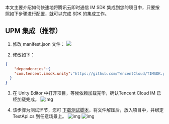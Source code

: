 本文主要介绍如何快速地将腾讯云即时通信 IM SDK 集成到您的项目中，只要按照如下步骤进行配置，就可以完成 SDK 的集成工作。

## UPM 集成（推荐）
1. 修改 manifest.json 文件：
![](https://qcloudimg.tencent-cloud.cn/raw/88597bf131303e1b444baa33c641924e.png)

2. 修改如下：
```json
{
    "dependencies":{
    "com.tencent.imsdk.unity":"https://github.com/TencentCloud/TIMSDK.git#unity" 
  }
}
```

3. 在 Unity Editor 中打开项目，等候依赖加载完毕，确认Tencent Cloud IM 已经加载完成。
![img](https://qcloudimg.tencent-cloud.cn/raw/d98dfb17bbee6c0319e370de6f2ba9dd.jpg)

4. 该步骤为测试环节，您可 [下载测试脚本](https://imgcache.qq.com/operation/dianshi/other/Demo.1fdc6bd474aa3d12f0f3061155d4a5accdf30c7b.zip)，将文件解压后，放入项目中，并绑定 TestApi.cs 到任意场景上。
![img](https://qcloudimg.tencent-cloud.cn/raw/b4d770775523fdd76b75f1d80f07c925.jpg)
![img](https://qcloudimg.tencent-cloud.cn/raw/940da8044cd80db27d08a7b0dff45b94.png)

